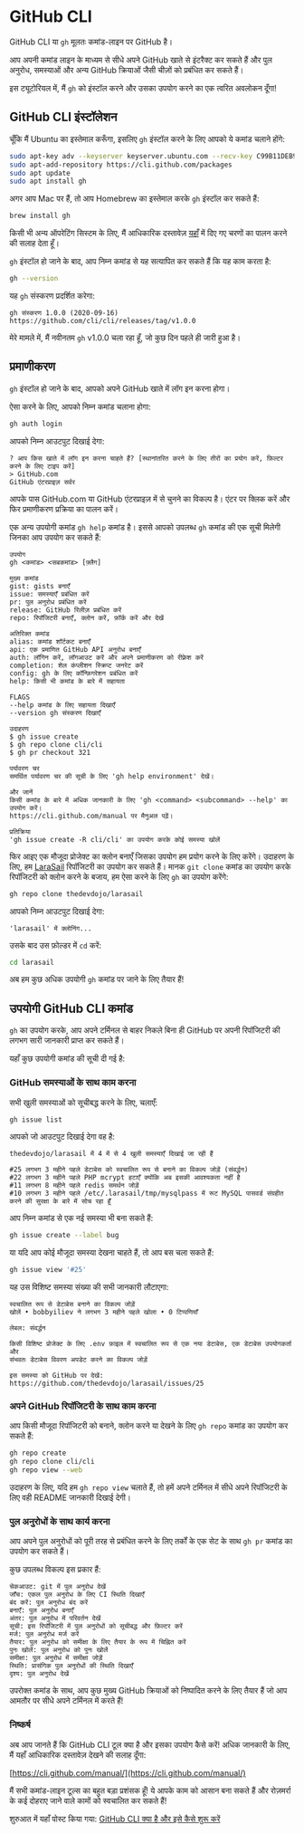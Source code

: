 # GitHub CLI

GitHub CLI या `gh` मूलतः कमांड-लाइन पर GitHub है।

आप अपनी कमांड लाइन के माध्यम से सीधे अपने GitHub खाते से इंटरैक्ट कर सकते हैं और पुल अनुरोध, समस्याओं और अन्य GitHub क्रियाओं जैसी चीज़ों को प्रबंधित कर सकते हैं।

इस ट्यूटोरियल में, मैं `gh` को इंस्टॉल करने और उसका उपयोग करने का एक त्वरित अवलोकन दूँगा!

## GitHub CLI इंस्टॉलेशन

चूँकि मैं Ubuntu का इस्तेमाल करूँगा, इसलिए `gh` इंस्टॉल करने के लिए आपको ये कमांड चलाने होंगे:

```bash
sudo apt-key adv --keyserver keyserver.ubuntu.com --recv-key C99B11DEB97541F0
sudo apt-add-repository https://cli.github.com/packages
sudo apt update
sudo apt install gh
```

अगर आप Mac पर हैं, तो आप Homebrew का इस्तेमाल करके `gh` इंस्टॉल कर सकते हैं:

```bash
brew install gh
```

किसी भी अन्य ऑपरेटिंग सिस्टम के लिए, मैं आधिकारिक दस्तावेज़ [यहाँ](https://github.com/cli/cli#installation) में दिए गए चरणों का पालन करने की सलाह देता हूँ।

`gh` इंस्टॉल हो जाने के बाद, आप निम्न कमांड से यह सत्यापित कर सकते हैं कि यह काम करता है:

```bash
gh --version
```

यह `gh` संस्करण प्रदर्शित करेगा:

```
gh संस्करण 1.0.0 (2020-09-16)
https://github.com/cli/cli/releases/tag/v1.0.0
```

मेरे मामले में, मैं नवीनतम `gh` v1.0.0 चला रहा हूँ, जो कुछ दिन पहले ही जारी हुआ है।

## प्रमाणीकरण

`gh` इंस्टॉल हो जाने के बाद, आपको अपने GitHub खाते में लॉग इन करना होगा।

ऐसा करने के लिए, आपको निम्न कमांड चलाना होगा:

```bash
gh auth login
```

आपको निम्न आउटपुट दिखाई देगा:

```
? आप किस खाते में लॉग इन करना चाहते हैं? [स्थानांतरित करने के लिए तीरों का प्रयोग करें, फ़िल्टर करने के लिए टाइप करें]
> GitHub.com
GitHub एंटरप्राइज़ सर्वर
```

आपके पास GitHub.com या GitHub एंटरप्राइज़ में से चुनने का विकल्प है। एंटर पर क्लिक करें और फिर प्रमाणीकरण प्रक्रिया का पालन करें।

एक अन्य उपयोगी कमांड `gh help` कमांड है। इससे आपको उपलब्ध `gh` कमांड की एक सूची मिलेगी जिनका आप उपयोग कर सकते हैं:

```
उपयोग
gh <कमांड> <सबकमांड> [फ़्लैग]

मुख्य कमांड
gist: gists बनाएँ
issue: समस्याएँ प्रबंधित करें
pr: पुल अनुरोध प्रबंधित करें
release: GitHub रिलीज़ प्रबंधित करें
repo: रिपॉजिटरी बनाएँ, क्लोन करें, फ़ॉर्क करें और देखें

अतिरिक्त कमांड
alias: कमांड शॉर्टकट बनाएँ
api: एक प्रमाणित GitHub API अनुरोध बनाएँ
auth: लॉगिन करें, लॉगआउट करें और अपने प्रमाणीकरण को रीफ़्रेश करें
completion: शेल कंप्लीशन स्क्रिप्ट जनरेट करें
config: gh के लिए कॉन्फ़िगरेशन प्रबंधित करें
help: किसी भी कमांड के बारे में सहायता

FLAGS
--help कमांड के लिए सहायता दिखाएँ
--version gh संस्करण दिखाएँ

उदाहरण
$ gh issue create
$ gh repo clone cli/cli
$ gh pr checkout 321

पर्यावरण चर
समर्थित पर्यावरण चर की सूची के लिए 'gh help environment' देखें।

और जानें
किसी कमांड के बारे में अधिक जानकारी के लिए 'gh <command> <subcommand> --help' का उपयोग करें।
https://cli.github.com/manual पर मैनुअल पढ़ें।

प्रतिक्रिया
'gh issue create -R cli/cli' का उपयोग करके कोई समस्या खोलें
```

फिर आइए एक मौजूदा प्रोजेक्ट का क्लोन बनाएँ जिसका उपयोग हम प्रयोग करने के लिए करेंगे। उदाहरण के लिए, हम [LaraSail](https://github.com/thedevdojo/larasail) रिपॉजिटरी का उपयोग कर सकते हैं। मानक `git clone` कमांड का उपयोग करके रिपॉजिटरी को क्लोन करने के बजाय, हम ऐसा करने के लिए `gh` का उपयोग करेंगे:

```bash
gh repo clone thedevdojo/larasail
```

आपको निम्न आउटपुट दिखाई देगा:

```
'larasail' में क्लोनिंग...
```

उसके बाद उस फ़ोल्डर में `cd` करें:

```bash
cd larasail
```

अब हम कुछ अधिक उपयोगी `gh` कमांड पर जाने के लिए तैयार हैं!

## उपयोगी GitHub CLI कमांड

`gh` का उपयोग करके, आप अपने टर्मिनल से बाहर निकले बिना ही GitHub पर अपनी रिपॉजिटरी की लगभग सारी जानकारी प्राप्त कर सकते हैं।

यहाँ कुछ उपयोगी कमांड की सूची दी गई है:

### GitHub समस्याओं के साथ काम करना

सभी खुली समस्याओं को सूचीबद्ध करने के लिए, चलाएँ:

```bash
gh issue list
```

आपको जो आउटपुट दिखाई देगा वह है:

```
thedevdojo/larasail में 4 में से 4 खुली समस्याएँ दिखाई जा रही हैं

#25 लगभग 3 महीने पहले डेटाबेस को स्वचालित रूप से बनाने का विकल्प जोड़ें (संवर्द्धन)
#22 लगभग 3 महीने पहले PHP mcrypt हटाएँ क्योंकि अब इसकी आवश्यकता नहीं है
#11 लगभग 8 महीने पहले redis समर्थन जोड़ें
#10 लगभग 3 महीने पहले /etc/.larasail/tmp/mysqlpass में रूट MySQL पासवर्ड संग्रहीत करने की सुरक्षा के बारे में सोच रहा हूँ
```

आप निम्न कमांड से एक नई समस्या भी बना सकते हैं:

```bash
gh issue create --label bug
```

या यदि आप कोई मौजूदा समस्या देखना चाहते हैं, तो आप बस चला सकते हैं:

```bash
gh issue view '#25'
```

यह उस विशिष्ट समस्या संख्या की सभी जानकारी लौटाएगा:

```
स्वचालित रूप से डेटाबेस बनाने का विकल्प जोड़ें
खोलें • bobbyiliev ने लगभग 3 महीने पहले खोला • 0 टिप्पणियाँ

लेबल: संवर्द्धन

किसी विशिष्ट प्रोजेक्ट के लिए .env फ़ाइल में स्वचालित रूप से एक नया डेटाबेस, एक डेटाबेस उपयोगकर्ता और
संभवतः डेटाबेस विवरण अपडेट करने का विकल्प जोड़ें

इस समस्या को GitHub पर देखें: https://github.com/thedevdojo/larasail/issues/25
```

### अपने GitHub रिपॉजिटरी के साथ काम करना

आप किसी मौजूदा रिपॉजिटरी को बनाने, क्लोन करने या देखने के लिए `gh repo` कमांड का उपयोग कर सकते हैं:

```bash
gh repo create
gh repo clone cli/cli
gh repo view --web
```

उदाहरण के लिए, यदि हम `gh repo view` चलाते हैं, तो हमें अपने टर्मिनल में सीधे अपने रिपॉजिटरी के लिए वही README जानकारी दिखाई देगी।

### पुल अनुरोधों के साथ कार्य करना

आप अपने पुल अनुरोधों को पूरी तरह से प्रबंधित करने के लिए तर्कों के एक सेट के साथ `gh pr` कमांड का उपयोग कर सकते हैं।

कुछ उपलब्ध विकल्प इस प्रकार हैं:

```
चेकआउट: git में पुल अनुरोध देखें
जाँच: एकल पुल अनुरोध के लिए CI स्थिति दिखाएँ
बंद करें: पुल अनुरोध बंद करें
बनाएँ: पुल अनुरोध बनाएँ
अंतर: पुल अनुरोध में परिवर्तन देखें
सूची: इस रिपॉजिटरी में पुल अनुरोधों को सूचीबद्ध और फ़िल्टर करें
मर्ज: पुल अनुरोध मर्ज करें
तैयार: पुल अनुरोध को समीक्षा के लिए तैयार के रूप में चिह्नित करें
पुनः खोलें: पुल अनुरोध को पुनः खोलें
समीक्षा: पुल अनुरोध में समीक्षा जोड़ें
स्थिति: प्रासंगिक पुल अनुरोधों की स्थिति दिखाएँ
दृश्य: पुल अनुरोध देखें
```

उपरोक्त कमांड के साथ, आप कुछ मुख्य GitHub क्रियाओं को निष्पादित करने के लिए तैयार हैं जो आप आमतौर पर सीधे अपने टर्मिनल में करते हैं!

### निष्कर्ष

अब आप जानते हैं कि GitHub CLI टूल क्या है और इसका उपयोग कैसे करें! अधिक जानकारी के लिए, मैं यहाँ आधिकारिक दस्तावेज़ देखने की सलाह दूँगा:

[https://cli.github.com/manual/](https://cli.github.com/manual/)

मैं सभी कमांड-लाइन टूल्स का बहुत बड़ा प्रशंसक हूँ! ये आपके काम को आसान बना सकते हैं और रोज़मर्रा के कई दोहराए जाने वाले कामों को स्वचालित कर सकते हैं!

शुरुआत में यहाँ पोस्ट किया गया:
[GitHub CLI क्या है और इसे कैसे शुरू करें](https://devdojo.com/bobbyiliev/what-is-github-cli-and-how-to-get-started)
